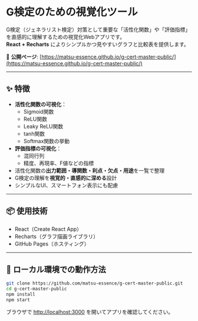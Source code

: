 # G検定のための視覚化ツール

G検定（ジェネラリスト検定）対策として重要な「活性化関数」や「評価指標」を直感的に理解するための視覚化Webアプリです。  
**React + Recharts** によりシンプルかつ見やすいグラフと比較表を提供します。

🔗 **公開ページ**: [https://matsu-essence.github.io/g-cert-master-public/](https://matsu-essence.github.io/g-cert-master-public/)

---

## ✨ 特徴

- **活性化関数の可視化**：
  - Sigmoid関数
  - ReLU関数
  - Leaky ReLU関数
  - tanh関数
  - Softmax関数の挙動
- **評価指標の可視化**：
  - 混同行列
  - 精度、再現率、F値などの指標
- 活性化関数の**出力範囲・導関数・利点・欠点・用途**を一覧で整理
- G検定の理解を**視覚的・直感的に深める**設計
- シンプルなUI、スマートフォン表示にも配慮

---

## 📦 使用技術

- React（Create React App）
- Recharts（グラフ描画ライブラリ）
- GitHub Pages（ホスティング）

---

## 🚀 ローカル環境での動作方法

```bash
git clone https://github.com/matsu-essence/g-cert-master-public.git
cd g-cert-master-public
npm install
npm start

```

ブラウザで [http://localhost:3000](http://localhost:3000) を開いてアプリを確認してください。

